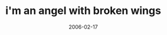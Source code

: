 ---
layout: base.njk
title : 'i&#39;m an angel with broken wings' 
view_title : 'i&#39;m an angel with broken wings' 
year : '2006' 
date : '2006-02-17' 
img_file : '/drawing/imanangelwithbrokenwings.png' 
html_file : 'imanangelwithbrokenwings' 
next_html : 'ibrokeitagain.html' 
year_order : '76' 
permalink : "title/{{html_file}}.html"
---